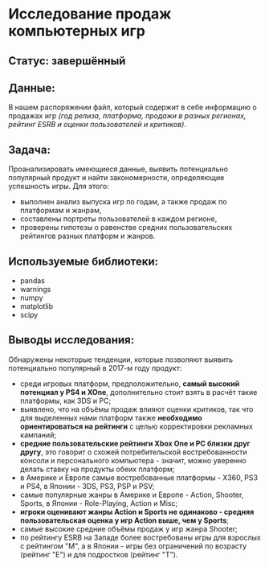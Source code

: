 # Исследование продаж компьютерных игр
## Статус: завершённый
## Данные:
В нашем распоряжении файл, который содержит в себе информацию о продажах игр *(год релиза, платформа, продажи в разных регионах, рейтинг ESRB и оценки пользователей и критиков)*.
## Задача:
Проанализировать имеющиеся данные, выявить потенциально популярный продукт и найти закономерности, определяющие успешность игры. Для этого: 
- выполнен анализ выпуска игр по годам, а также продаж по платформам и жанрам, 
- составлены портреты пользователей в каждом регионе, 
- проверены гипотезы о равенстве средних пользовательских рейтингов разных платформ и жанров.
## Используемые библиотеки:
- pandas
- warnings 
- numpy 
- matplotlib 
- scipy
## Выводы исследования:
Обнаружены некоторые тенденции, которые позволяют выявить потенциально популярный в 2017-м году продукт:
- среди игровых платформ, предположительно, **самый высокий потенциал у PS4 и XOne**, дополнительно стоит взять в расчёт такие платформы, как 3DS и PC;
- выявлено, что на объёмы продаж влияют оценки критиков, так что для выделенных нами платформ также **необходимо ориентироваться на рейтинги** с целью корректировки рекламных кампаний;
- **средние пользовательские рейтинги Xbox One и PC близки друг другу**, это говорит о схожей потребительской востребованности консоли и персонального компьютера - значит, можно уверенно делать ставку на продукты обеих платформ;
- в Америке и Европе самые востребованные платформы - X360, PS3 и PS4, в Японии - 3DS, PS3, PSP и PSV;
- самые популярные жанры в Америке и Европе - Action, Shooter, Sports, в Японии - Role-Playing, Action и Misc;
- **игроки оценивают жанры Action и Sports не одинаково - средняя пользовательская оценка у игр Action выше, чем у Sports**;
- самые высокие средние объёмы продаж у игр жанра Shooter;
- по рейтингу ESRB на Западе более востребованы игры для взрослых с рейтингом "M", а в Японии - игры без ограничений по возрасту (рейтинг "E") и для подростков (рейтинг "T").
